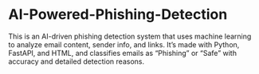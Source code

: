 # AI-Powered-Phishing-Detection
This is an AI-driven phishing detection system that uses machine learning to analyze email content, sender info, and links. It’s made with Python, FastAPI, and HTML, and classifies emails as “Phishing” or “Safe” with accuracy and detailed detection reasons.
